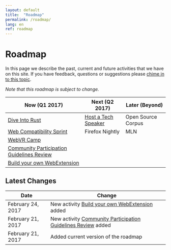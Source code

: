 ```yaml
---
layout: default
title:  "Roadmap"
permalink: /roadmap/
lang: en
ref: roadmap
---
```


# Roadmap

In this page we describe the past, current and future activities that we have on this site. If you have feedback, questions or suggestions please [chime in to this topic](https://discourse.mozilla-community.org/t/activate-mozilla-roadmap/10068).

*Note that this roadmap is subject to change.*

| Now (Q1 2017)  | Next (Q2 2017)   | Later (Beyond) |
| --- | --- | --- |
| [Dive Into Rust](/rust-hack/) | [Host a Tech Speaker](/techspeakers/) | Open Source Corpus |
| [Web Compatibility Sprint](/webcompat-sprint/) | Firefox Nightly | MLN |
| [WebVR Camp](/webvr-camp/) |  |  |
| [Community Participation Guidelines Review](/community-participation-guideline/) |  |  |
| [Build your own WebExtension](/webextensions/) |  |  |

Latest Changes
---

| Date  | Change |
| --- | --- |
| February 24, 2017 | New activity [Build your own WebExtension](/webextensions/) added |
| February 21, 2017 | New activity [Community Participation Guidelines Review](/community-participation-guideline/) added |
| February 21, 2017 | Added current version of the roadmap |
